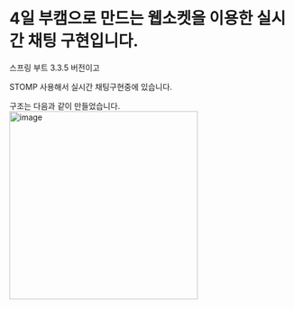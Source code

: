 # 4일 부캠으로 만드는 웹소켓을 이용한 실시간 채팅 구현입니다.

스프링 부트 3.3.5 버전이고

STOMP 사용해서 실시간 채팅구현중에 있습니다.

구조는 다음과 같이 만들었습니다.
<img width="334" alt="image" src="https://github.com/user-attachments/assets/da40b709-c9b1-4687-91c6-d25927490c5b">
